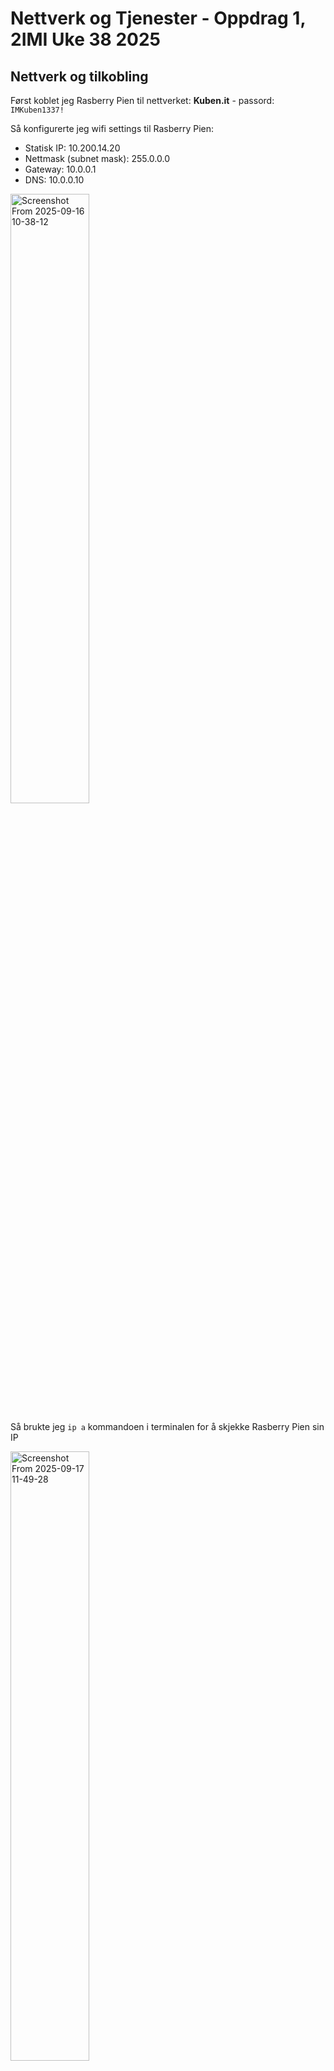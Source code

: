 # Nettverk og Tjenester - Oppdrag 1, 2IMI Uke 38 2025
## Nettverk og tilkobling
Først koblet jeg Rasberry Pien til nettverket: __Kuben.it__ - passord: `IMKuben1337!`

Så konfigurerte jeg wifi settings til Rasberry Pien: 
* Statisk IP: 10.200.14.20
* Nettmask (subnet mask): 255.0.0.0
* Gateway: 10.0.0.1
* DNS: 10.0.0.10

<img width="50%" height="50%" alt="Screenshot From 2025-09-16 10-38-12" src="https://github.com/user-attachments/assets/d2a1268c-8296-42a3-bea1-15bbcb3a8016" />

Så brukte jeg `ip a` kommandoen i terminalen for å skjekke Rasberry Pien sin IP

<img width="50%" height="50%" alt="Screenshot From 2025-09-17 11-49-28" src="https://github.com/user-attachments/assets/f8d90908-10ec-40be-b208-94650265caab" />


Etter det testet jeg å pinge Rasberry Pien, med `ping 10.200.14.20` kommandoen, fra PCen får å verifisere tilkoblingen og feilsøke om jeg skrev noe feil.

<img width="50%" height="50%" alt="image" src="https://github.com/user-attachments/assets/f92b3026-5aea-42a7-a041-de10a5bc8495" />

## Server og tjenester
Jeg startet med å updatere filene mine og installere apache2/verifisere at jeg har apache2.
Kommandoer:
```
sudo apt update
sudo apt install apache2
sudo ufw app list
```

<img width="50%" height="50%" alt="Screenshot From 2025-09-17 09-08-20" src="https://github.com/user-attachments/assets/5502a4a3-b33a-4da2-acad-170b60933d86" />


Så oppdaterte jeg brannmuren til å tilate apache serveren med `sudo ufw allow Apache` komandoen.

<img width="50%" height="50%" alt="image" src="https://github.com/user-attachments/assets/7e41328b-dce9-4fbc-96c8-5666a7d1b4e0" />


Til slutt la jeg til min egen netside som apache skal kjøre og testet apache serveren med å få tilgang til nettsiden, med å skrive IPen 10.200.14.20 og få min nettside.
Kommandoer for å starte apache serveren:
```
sudo systemctl status apache2
sudo systemctl enable apache2
```
Kommandoer for å legge til nettsiden i apache, Username endres til maskin brukernavnet og nettside endres til nettside mappen, I mitt tillfelde er Username: alexsi og min nettsidemappe: TheTerminal_WebVersion_NoButtons_02:
```
cd .. #til du er ute av user og home directorien.
sudo mv ~/nettside/* /var/www/html/
cd /var/www/html
ls #til å sjekke om overføringen funket
sudo rm -r ~/nettside
```

<img width="100%" height="100%" alt="image" src="https://github.com/user-attachments/assets/f68ed281-b005-4978-83ca-ddc3d66b68a8" />


<img width="50%" height="50%" alt="image" src="https://github.com/user-attachments/assets/a58d36c3-e4eb-4b83-9c3d-c15219a559f5" />

---
### Samba
Etter å få resultatet valgte jeg å laste ned samba.
Kommandoer for samba nedlastning:
```
sudo apt update
sudo apt install samba -y
sudo systemctl status smbd
sudo mkdir -p ~/sambashare
sudo ufw allow samba
```

<img width="50%" height="50%" alt="Screenshot From 2025-09-17 09-24-11" src="https://github.com/user-attachments/assets/9ad02424-cdb3-413a-ad38-78fc8ffdde8b" />


Får at folderen skal deles må jeg opne konfigurasions filen med:
```
cd /etc/samba/smb.conf
nano smb.conf
```
og legge til denne teksten i konfigurationsfilen: 
```
[sambashare]
  comment = Samba on Ubuntu
  path = /home/alexsi/sambashare
  read only = no
  browsable = yes
```

<img width="50%" height="50%" alt="Screenshot From 2025-09-17 09-46-19" src="https://github.com/user-attachments/assets/b60e659f-9e25-4422-89f2-526ae2fd022b" />

Så må jeg lagre filen og restarte samba med `Sudo service smdb restart` eller `Sudo systemctl smbd restart` kommandoene.

Til slutt la jeg til en test fil og fikk sambashare folderen til å dele med å skrive //10.200.14.20/sambashare..

<img width="50%" height="50%" alt="image" src="https://github.com/user-attachments/assets/17a9dac7-5394-435f-b951-b9edf6056b3d" />


## Python og github
Først lagde jeg en github repository og klonet den til pcen min, med `git clone` kommandoen.
Du kan også lage en repository ved å bruke med `git init` kommandoen til å skape en repository in mappen.
så gå på github å lage en repository der.
og koble git repositorien til github repositorien med `git remote add origin github_url`, der du erstatter github_url med lenken til github repositoriet.
Kommandoene får å commite endringene er:
```
git add navn #erstatt navn med fillen eller forlderen du vill adde til commiten.
git add . #adder alt i directorien med repositorien til commiten
git commit -m "navn på endringen" #commiter endringene å med ett navn som man velger selv
git push #
git push -u origin main #sender commiten spesefikt til github repositoriet origin main branch
```

<img width="917" height="987" alt="image" src="https://github.com/user-attachments/assets/3dedbca6-6a16-4a2b-a07e-a40f9fe1ba73" />

Så lagde jeg en python fil som skal vise system detaljer, som type system, version, cpu detaljer, uptime, etc.

Dette krevde at jeg lastet ned psutil på Rasberry Pien og Pcen 

<img width="50%" height="50%" alt="image" src="https://github.com/user-attachments/assets/05357697-1ce9-4abe-a0fc-a915806621bd" />

<img width="50%" height="50%" alt="Screenshot From 2025-09-17 10-58-14" src="https://github.com/user-attachments/assets/e02691d0-947d-49b0-a039-1f224d2ccd21" />

Så klonet jeg reposetorien til Rasberry Pien og testet at python filenfunket.
kommandoer for å clone repositorien og oppdatere den med de nyeste filene i repositorien:
```
git clone github_url
git fetch
git pull
```

<img width="50%" height="50%" alt="image" src="https://github.com/user-attachments/assets/949622e5-8cba-4964-8ec3-6fdd678149dd" />


<img width="50%" height="50%" alt="Screenshot From 2025-09-17 11-12-01" src="https://github.com/user-attachments/assets/bc3e300c-afff-4585-aaf5-c87a0c627407" />


Koden:
```Python
import platform
import psutil

print(f"System: {platform.system()}")
print(f"Release: {platform.release()}")
print(f"Version: {platform.version()}")
print(f"Machine: {platform.machine()}")
print(f"Processor: {platform.processor()}")
print(f"Python Version: {platform.python_version()}")

print(f"CPU count (logical): {psutil.cpu_count()}")
print(f"CPU count (physical): {psutil.cpu_count(logical=False)}")
print(f"CPU usage (per core): {psutil.cpu_percent(interval=1, percpu=True)}")
print(f"Overall CPU usage: {psutil.cpu_percent(interval=1)}")

mem = psutil.virtual_memory()
print(f"Total memory: {mem.total / (1024**3):.2f} GB")
print(f"Used memory: {mem.used / (1024**3):.2f} GB")
print(f"Available memory: {mem.available / (1024**3):.2f} GB")
print(f"Memory usage percentage: {mem.percent}%")

swap_mem = psutil.swap_memory()
print(f"Total swap memory: {swap_mem.total / (1024**3):.2f} GB")
print(f"Used swap memory: {swap_mem.used / (1024**3):.2f} GB")
print(f"Swap memory usage percentage: {swap_mem.percent}%")

disk_usage = psutil.disk_usage('/') # Replace '/' with the desired path for other drives
print(f"Total disk space: {disk_usage.total / (1024**3):.2f} GB")
print(f"Used disk space: {disk_usage.used / (1024**3):.2f} GB")
print(f"Free disk space: {disk_usage.free / (1024**3):.2f} GB")
print(f"Disk usage percentage: {disk_usage.percent}%")

print("Disk partitions:")
for partition in psutil.disk_partitions():
    print(f"  Device: {partition.device}, Mountpoint: {partition.mountpoint}, Filesystem: {partition.fstype}")

net_io = psutil.net_io_counters()
print(f"Bytes sent: {net_io.bytes_sent / (1024**2):.2f} MB")
print(f"Bytes received: {net_io.bytes_recv / (1024**2):.2f} MB")

from datetime import datetime
boot_time_timestamp = psutil.boot_time()
boot_time_datetime = datetime.fromtimestamp(boot_time_timestamp)
print(f"System boot time: {boot_time_datetime}")
```
